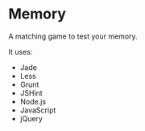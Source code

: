 # Memory

A matching game to test your memory.

It uses:
* Jade
* Less
* Grunt
* JSHint
* Node.js
* JavaScript
* jQuery
